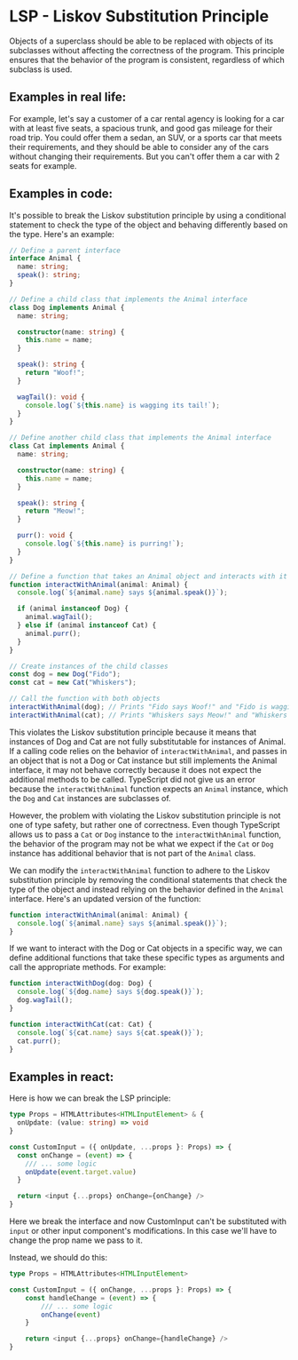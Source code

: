 # LSP - Liskov Substitution Principle
Objects of a superclass should be able to be replaced with objects of its subclasses without affecting the correctness of the program. This principle ensures that the behavior of the program is consistent, regardless of which subclass is used.

## Examples in real life:
For example, let's say a customer of a car rental agency is looking for a car with at least five seats, a spacious trunk, and good gas mileage for their road trip. You could offer them a sedan, an SUV, or a sports car that meets their requirements, and they should be able to consider any of the cars without changing their requirements.
But you can't offer them a car with 2 seats for example.

## Examples in code:
It's possible to break the Liskov substitution principle by using a conditional statement to check the type of the object and behaving differently based on the type. Here's an example:

```typescript
// Define a parent interface
interface Animal {
  name: string;
  speak(): string;
}

// Define a child class that implements the Animal interface
class Dog implements Animal {
  name: string;

  constructor(name: string) {
    this.name = name;
  }

  speak(): string {
    return "Woof!";
  }

  wagTail(): void {
    console.log(`${this.name} is wagging its tail!`);
  }
}

// Define another child class that implements the Animal interface
class Cat implements Animal {
  name: string;

  constructor(name: string) {
    this.name = name;
  }

  speak(): string {
    return "Meow!";
  }

  purr(): void {
    console.log(`${this.name} is purring!`);
  }
}

// Define a function that takes an Animal object and interacts with it based on its type
function interactWithAnimal(animal: Animal) {
  console.log(`${animal.name} says ${animal.speak()}`);

  if (animal instanceof Dog) {
    animal.wagTail();
  } else if (animal instanceof Cat) {
    animal.purr();
  }
}

// Create instances of the child classes
const dog = new Dog("Fido");
const cat = new Cat("Whiskers");

// Call the function with both objects
interactWithAnimal(dog); // Prints "Fido says Woof!" and "Fido is wagging its tail!"
interactWithAnimal(cat); // Prints "Whiskers says Meow!" and "Whiskers is purring!"
```
This violates the Liskov substitution principle because it means that instances of Dog and Cat are not fully substitutable for instances of Animal. If a calling code relies on the behavior of `interactWithAnimal`, and passes in an object that is not a Dog or Cat instance but still implements the Animal interface, it may not behave correctly because it does not expect the additional methods to be called.
TypeScript did not give us an error because the `interactWithAnimal` function expects an `Animal` instance, which the `Dog` and `Cat` instances are subclasses of.

However, the problem with violating the Liskov substitution principle is not one of type safety, but rather one of correctness. Even though TypeScript allows us to pass a `Cat` or `Dog` instance to the `interactWithAnimal` function, the behavior of the program may not be what we expect if the `Cat` or `Dog` instance has additional behavior that is not part of the `Animal` class.

We can modify the `interactWithAnimal` function to adhere to the Liskov substitution principle by removing the conditional statements that check the type of the object and instead relying on the behavior defined in the `Animal` interface. Here's an updated version of the function:
```typescript
function interactWithAnimal(animal: Animal) {
  console.log(`${animal.name} says ${animal.speak()}`);
}
```

If we want to interact with the Dog or Cat objects in a specific way, we can define additional functions that take these specific types as arguments and call the appropriate methods. For example:
```typescript
function interactWithDog(dog: Dog) {
  console.log(`${dog.name} says ${dog.speak()}`);
  dog.wagTail();
}

function interactWithCat(cat: Cat) {
  console.log(`${cat.name} says ${cat.speak()}`);
  cat.purr();
}

```

## Examples in react:

Here is how we can break the LSP principle:

```typescript jsx
type Props = HTMLAttributes<HTMLInputElement> & {
  onUpdate: (value: string) => void
}

const CustomInput = ({ onUpdate, ...props }: Props) => {
  const onChange = (event) => {
    /// ... some logic
    onUpdate(event.target.value)
  }

  return <input {...props} onChange={onChange} />
}
```
Here we break the interface and now CustomInput can't be substituted with `input` or other input component's modifications. In this case we'll have to change the prop name we pass to it.

Instead, we should do this:
```typescript jsx
type Props = HTMLAttributes<HTMLInputElement>

const CustomInput = ({ onChange, ...props }: Props) => {
    const handleChange = (event) => {
        /// ... some logic
        onChange(event)
    }

    return <input {...props} onChange={handleChange} />
}
```
